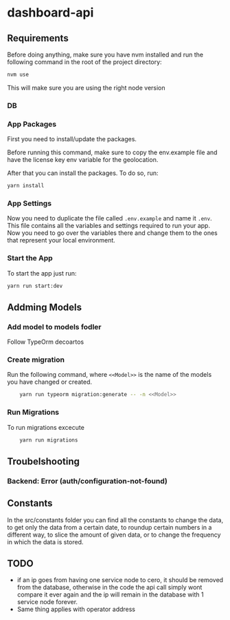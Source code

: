 # dashboard-api

## Requirements

Before doing anything, make sure you have nvm installed and run the following command in the root of the project directory:

```bash
nvm use
```

This will make sure you are using the right node version

### DB

### App Packages

First you need to install/update the packages.

Before running this command, make sure to copy the env.example file and have the license key env variable for the geolocation.

After that you can install the packages. To do so, run:

```bash
yarn install
```

### App Settings

Now you need to duplicate the file called `.env.example` and name it `.env`. This file contains all the variables and settings required to run your app. Now you need to go over the variables there and change them to the ones that represent your local environment.

### Start the App

To start the app just run:

```bash
yarn run start:dev
```

## Addming Models

### Add model to models fodler

Follow TypeOrm decoartos

### Create migration

Run the following command, where `<<Model>>` is the name of the models you have changed or created.

```bash
    yarn run typeorm migration:generate -- -n <<Model>>
```

### Run Migrations

To run migrations excecute

```bash
    yarn run migrations
```

## Troubelshooting

### Backend: Error (auth/configuration-not-found)

## Constants

In the src/constants folder you can find all the constants to change the data, to get only the data from a certain date, to roundup certain numbers in a different way, to slice the amount of given data, or to change the frequency in which the data is stored.

## TODO

- if an ip goes from having one service node to cero, it should be removed from the database, otherwise in the code the api call simply wont compare it ever again and the ip will remain in the database with 1 service node forever.
- Same thing applies with operator address
